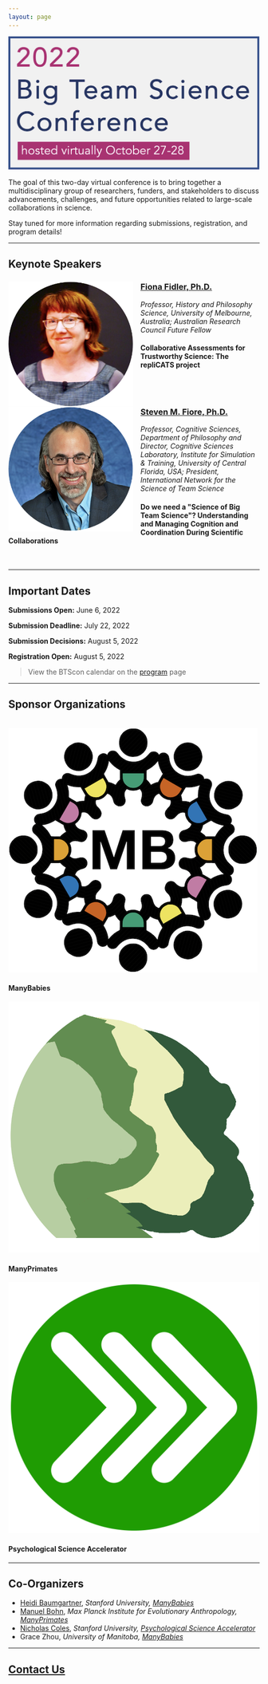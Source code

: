 ```yaml
---
layout: page
---
```



<img src="/assets/img/BTSCon2022_logo.png" alt="" />

The goal of this two-day virtual conference is to bring together a multidisciplinary group of researchers, funders, and stakeholders to discuss advancements, challenges, and future opportunities related to large-scale collaborations in science.

Stay tuned for more information regarding submissions, registration, and program details!

***
<!--## [Speakers]({{site.baseurl}}/people/) 
-->
## Keynote Speakers

<section>
  <a href="https://findanexpert.unimelb.edu.au/profile/3224-fiona-fidler#"><img src="/assets/img/FidlerHeadshot.png" alt="Fiona Fidler, Ph.D." width="250" height="250" style="float: left; margin-right: 15px;"></a>
  <a href="https://findanexpert.unimelb.edu.au/profile/3224-fiona-fidler#"><h3>Fiona Fidler, Ph.D.</h3></a>
  <i>Professor, History and Philosophy Science, University of Melbourne, Australia; Australian Research Council Future Fellow</i>
  <h4>Collaborative Assessments for Trustworthy Science: The repliCATS project</h4>
</section>
<br>
<br>
<section>
  <a href="https://csl.ist.ucf.edu/People"><img src="/assets/img/FioreHeadshot.png" alt="Steven M. Fiore, Ph.D." width="250" height="250" style="float: left; margin-right: 15px;"></a>
  <a href="https://csl.ist.ucf.edu/People"><h3>Steven M. Fiore, Ph.D.</h3></a>
  <i>Professor, Cognitive Sciences, Department of Philosophy and Director, Cognitive Sciences Laboratory, Institute for Simulation & Training, University of Central Florida, USA; President, International Network for the Science of Team Science</i>
  <h4>Do we need a "Science of Big Team Science"?  Understanding and Managing Cognition and Coordination During Scientific Collaborations</h4>
</section>
<br>

<!--
***
## [Program]({{site.baseurl}}/schedule/) 
-->


***
## Important Dates

**Submissions Open:** June 6, 2022

**Submission Deadline:** July 22, 2022

**Submission Decisions:** August 5, 2022

**Registration Open:** August 5, 2022

> View the BTScon calendar on the [program]({{site.baseurl}}/program/) page


***
## Sponsor Organizations

<section>
	<br>
	<div class="container">
		<div class="row justify-content-around">
		  <div class="col-lg-3 col-md-3 col-sm-3 col-xs-3">
		    <a href="https://manybabies.github.io" class="image"><img src="/assets/img/MB_logo.png" alt="" /></a>
			   <h4>ManyBabies</h4>
		  </div>
      <div class="col-lg-3 col-md-3 col-sm-3 col-xs-3">
			  <a href="https://manyprimates.github.io" class="image"><img src="/assets/img/mp_logo_notext2.png" alt="" /></a>
			  <h4>ManyPrimates</h4>
		  </div>
		  <div class="col-lg-3 col-md-3 col-sm-3 col-xs-3">
			  <a href="https://psysciacc.org/" class="image"><img src="/assets/img/psa_logo.png" alt="" /></a>
			  <h4>Psychological Science Accelerator</h4>
		  </div>
	  </div>
	</div>
</section>

***
## Co-Organizers
* [Heidi Baumgartner](https://profiles.stanford.edu/heidi-baumgartner), *Stanford University, [ManyBabies](https://manybabies.github.io)*
* [Manuel Bohn](https://manuelbohn.github.io), *Max Planck Institute for Evolutionary Anthropology, [ManyPrimates](https://manyprimates.github.io)*
* [Nicholas Coles](https://hai.stanford.edu/people/nicholas-coles), *Stanford University, [Psychological Science Accelerator](https://psysciacc.org)*
* Grace Zhou, *University of Manitoba, [ManyBabies](https://manybabies.github.io)*

***
## [Contact Us](mailto:bigteamscienceconference@gmail.com)





